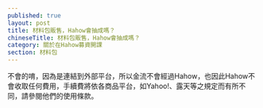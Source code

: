 ```yaml
---
published: true
layout: post
title: 材料包販售，Hahow會抽成嗎？
chineseTitle: 材料包販售，Hahow會抽成嗎？
category: 關於在Hahow募資開課
section: 材料包
---
```

 

不會的唷，因為是連結到外部平台，所以金流不會經過Hahow，也因此Hahow不會收取任何費用，手續費將依各商品平台，如Yahoo!、露天等之規定而有所不同，請參閱他們的使用條款。
